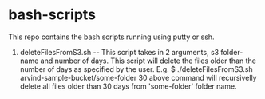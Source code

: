 # bash-scripts
This repo contains the bash scripts running using putty or ssh. 
1. deleteFilesFromS3.sh -- This script takes in 2 arguments, s3 folder-name and number of days. This script will delete the files older than the number of days as specified by the user.
E.g.
$ ./deleteFilesFromS3.sh arvind-sample-bucket/some-folder 30
above command will recursivelly delete all files older than 30 days from 'some-folder' folder name.
